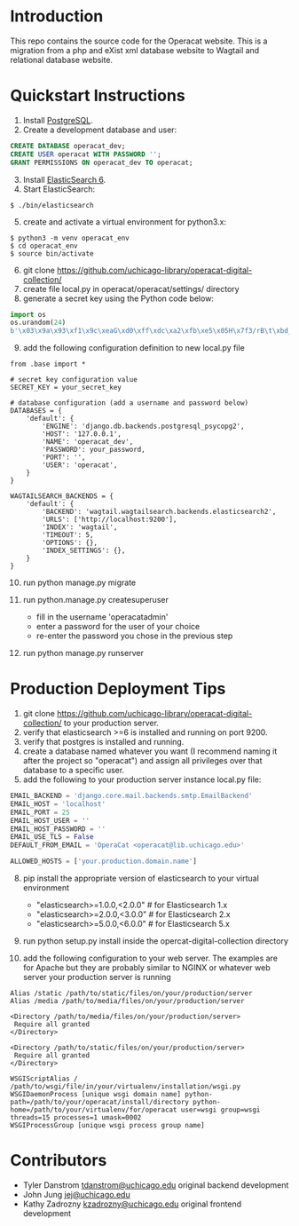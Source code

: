 Introduction
============

This repo contains the source code for the Operacat website. This is a migration from a php and eXist xml database website to Wagtail and relational database website.

Quickstart Instructions
=======================

1. Install [PostgreSQL](https://www.postgresql.org).
2. Create a development database and user:

```sql
CREATE DATABASE operacat_dev;
CREATE USER operacat WITH PASSWORD '';
GRANT PERMISSIONS ON operacat_dev TO operacat;
```

3. Install [ElasticSearch 6](https://www.elastic.co/products/elasticsearch).
4. Start ElasticSearch:

```console
$ ./bin/elasticsearch
```

5. create and activate a virtual environment for python3.x:

```console
$ python3 -m venv operacat_env
$ cd operacat_env
$ source bin/activate
```

6. git clone https://github.com/uchicago-library/operacat-digital-collection/
7. create file local.py in operacat/operacat/settings/ directory
8. generate a secret key using the Python code below:

```python
import os
os.urandom(24)
b'\x03\x9a\x93\xf1\x9c\xeaG\xd0\xff\xdc\xa2\xfb\xe5\x05H\x7f3/rB\t\xbd_\xf7'
```

9. add the following configuration definition to new local.py file

```
from .base import * 

# secret key configuration value
SECRET_KEY = your_secret_key

# database configuration (add a username and password below)
DATABASES = {
    'default': {
        'ENGINE': 'django.db.backends.postgresql_psycopg2',
        'HOST': '127.0.0.1',
        'NAME': 'operacat_dev',
        'PASSWORD': your_password,
        'PORT': '',
        'USER': 'operacat',
    }
}

WAGTAILSEARCH_BACKENDS = {
    'default': {
        'BACKEND': 'wagtail.wagtailsearch.backends.elasticsearch2',
        'URLS': ['http://localhost:9200'],
        'INDEX': 'wagtail',
        'TIMEOUT': 5,
        'OPTIONS': {},
        'INDEX_SETTINGS': {},
    }
}
```

10. run python manage.py migrate
11. run python.manage.py createsuperuser

    - fill in the username 'operacatadmin'
    - enter a password for the user of your choice
    - re-enter the password you chose in the previous step

12. run python manage.py runserver

Production Deployment Tips
==========================

1. git clone https://github.com/uchicago-library/operacat-digital-collection/ to your production server.
2. verify that elasticsearch >=6 is installed and running on port 9200.
3. verify that postgres is installed and running.
4. create a database named whatever you want (I recommend naming it after the project so "operacat") and assign all privileges over that database to a specific user.
7. add the following to your production server instance local.py file:

```python
EMAIL_BACKEND = 'django.core.mail.backends.smtp.EmailBackend'
EMAIL_HOST = 'localhost'
EMAIL_PORT = 25
EMAIL_HOST_USER = ''
EMAIL_HOST_PASSWORD = ''
EMAIL_USE_TLS = False
DEFAULT_FROM_EMAIL = 'OperaCat <operacat@lib.uchicago.edu>'

ALLOWED_HOSTS = ['your.production.domain.name']
```

8. pip install the appropriate version of elasticsearch to your virtual environment
    - "elasticsearch>=1.0.0,<2.0.0"  # for Elasticsearch 1.x
    - "elasticsearch>=2.0.0,<3.0.0"  # for Elasticsearch 2.x
    - "elasticsearch>=5.0.0,<6.0.0"  # for Elasticsearch 5.x

9.  run python setup.py install inside the opercat-digital-collection directory
10. add the following configuration to your web server. The examples are for Apache but they are probably similar to NGINX or whatever web server your production server is running

```
Alias /static /path/to/static/files/on/your/production/server
Alias /media /path/to/media/files/on/your/production/server

<Directory /path/to/media/files/on/your/production/server>
 Require all granted
</Directory>

<Directory /path/to/static/files/on/your/production/server>
 Require all granted
</Directory>

WSGIScriptAlias / /path/to/wsgi/file/in/your/virtualenv/installation/wsgi.py
WSGIDaemonProcess [unique wsgi domain name] python-path=/path/to/your/operacat/install/directory python-home=/path/to/your/virtualenv/for/operacat user=wsgi group=wsgi threads=15 processes=1 umask=0002
WSGIProcessGroup [unique wsgi process group name]
```

Contributors
=================

- Tyler Danstrom <tdanstrom@uchicago.edu> original backend development
- John Jung <jej@uchicago.edu>
- Kathy Zadrozny <kzadrozny@uchicago.edu> original frontend development
